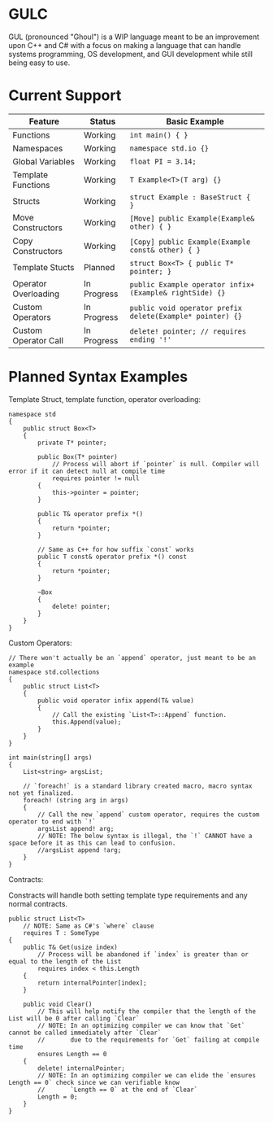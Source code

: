 # GULC

GUL (pronounced "Ghoul") is a WIP language meant to be an improvement upon C++ and C# with a focus on making a language that can handle systems programming, OS development, and GUI development while still being easy to use.

# Current Support

| Feature              | Status      | Basic Example                                             |
| -------------------- | ----------- | --------------------------------------------------------- |
| Functions            | Working     | `int main() { }`                                          |
| Namespaces           | Working     | `namespace std.io {}`                                     |
| Global Variables     | Working     | `float PI = 3.14;`                                        |
| Template Functions   | Working     | `T Example<T>(T arg) {}`                                  |
| Structs              | Working     | `struct Example : BaseStruct {  }`                        |
| Move Constructors    | Working     | `[Move] public Example(Example& other) { }`               |
| Copy Constructors    | Working     | `[Copy] public Example(Example const& other) { }`         |
| Template Stucts      | Planned     | `struct Box<T> { public T* pointer; }`                    |
| Operator Overloading | In Progress | `public Example operator infix+(Example& rightSide) {}`   |
| Custom Operators     | In Progress | `public void operator prefix delete(Example* pointer) {}` |
| Custom Operator Call | In Progress | `delete! pointer; // requires ending '!'`                 |

# Planned Syntax Examples

Template Struct, template function, operator overloading:
    
    namespace std
    {
        public struct Box<T>
        {
            private T* pointer;
            
            public Box(T* pointer)
                // Process will abort if `pointer` is null. Compiler will error if it can detect null at compile time
                requires pointer != null
            {
                this->pointer = pointer;
            }
            
            public T& operator prefix *()
            {
                return *pointer;
            }
            
            // Same as C++ for how suffix `const` works
            public T const& operator prefix *() const
            {
                return *pointer;
            }
            
            ~Box
            {
                delete! pointer;
            }
        }
    }
    
Custom Operators:
    
    // There won't actually be an `append` operator, just meant to be an example
    namespace std.collections
    {
        public struct List<T>
        {
            public void operator infix append(T& value)
            {
                // Call the existing `List<T>::Append` function.
                this.Append(value);
            }
        }
    }
    
    int main(string[] args)
    {
        List<string> argsList;
        
        // `foreach!` is a standard library created macro, macro syntax not yet finalized.
        foreach! (string arg in args)
        {
            // Call the new `append` custom operator, requires the custom operator to end with `!`
            argsList append! arg;
            // NOTE: The below syntax is illegal, the `!` CANNOT have a space before it as this can lead to confusion.
            //argsList append !arg;
        }
    }
    
Contracts:

Constracts will handle both setting template type requirements and any normal contracts.
    
    public struct List<T>
        // NOTE: Same as C#'s `where` clause
        requires T : SomeType
    {
        public T& Get(usize index)
            // Process will be abandoned if `index` is greater than or equal to the length of the List
            requires index < this.Length
        {
            return internalPointer[index];
        }
        
        public void Clear()
            // This will help notify the compiler that the length of the List will be 0 after calling `Clear`
            // NOTE: In an optimizing compiler we can know that `Get` cannot be called immediately after `Clear`
            //       due to the requirements for `Get` failing at compile time
            ensures Length == 0
        {
            delete! internalPointer;
            // NOTE: In an optimizing compiler we can elide the `ensures Length == 0` check since we can verifiable know
            //       `Length == 0` at the end of `Clear`
            Length = 0;
        }
    }
    

